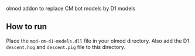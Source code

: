 olmod addon to replace CM bot models by D1 models

## How to run

Place the `mod-cm-d1-models.dll` file in your olmod directory. Also add the D1
`descent.hog` and `descent.pig` file to this directory.
